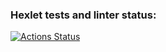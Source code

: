### Hexlet tests and linter status:
[![Actions Status](https://github.com/angel-456g/python-project-140/actions/workflows/hexlet-check.yml/badge.svg)](https://github.com/angel-456g/python-project-140/actions)